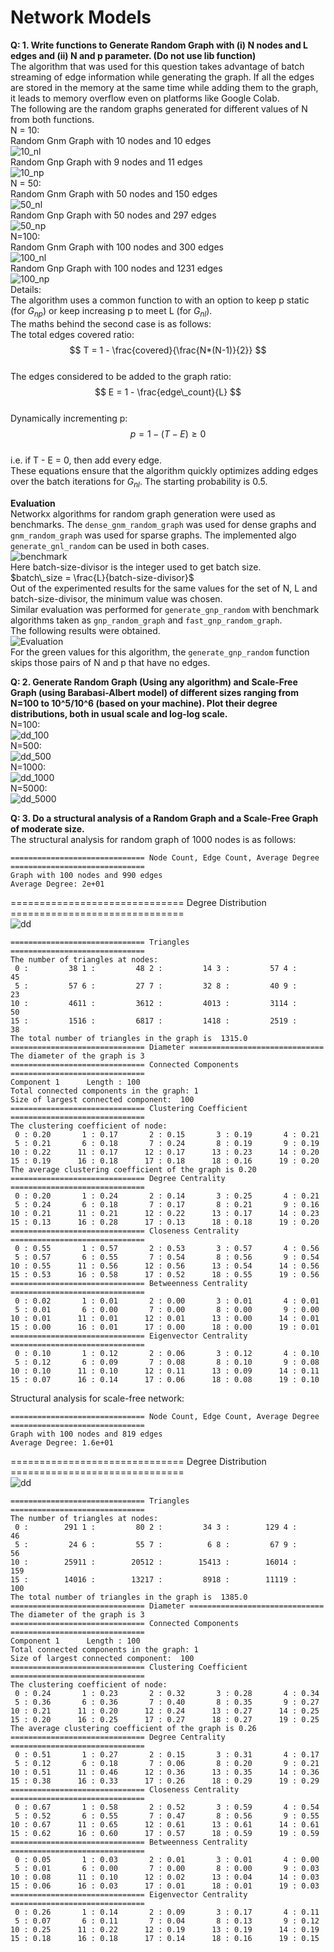 # Network Models

**Q: 1. Write functions to Generate Random Graph with (i) N nodes and L edges and (ii) N and p parameter. (Do not use lib function)**  
The algorithm that was used for this question takes advantage of batch streaming of edge information while generating the graph. If all the edges are stored in the memory at the same time while adding them to the graph, it leads to memory overflow even on platforms like Google Colab.  
The following are the random graphs generated for different values of N from both functions.  
N = 10:  
Random Gnm Graph with 10 nodes and 10 edges  
![10_nl](images/10_nl.png)   
Random Gnp Graph with 9 nodes and 11 edges   
![10_np](images/10_np.png)  
N = 50:   
Random Gnm Graph with 50 nodes and 150 edges  
![50_nl](images/50_nl.png)   
Random Gnp Graph with 50 nodes and 297 edges  
![50_np](images/50_np.png)  
N=100:  
Random Gnm Graph with 100 nodes and 300 edges  
![100_nl](images/100_nl.png)   
Random Gnp Graph with 100 nodes and 1231 edges  
![100_np](images/100_np.png)  
Details:  
The algorithm uses a common function to with an option to keep p static (for $G_{np}$) or keep increasing p to meet L (for $G_{nl}$).   
The maths behind the second case is as follows:  
The total edges covered ratio:  
$$ T = 1 - \frac{covered}{\frac{N*(N-1)}{2}} $$  
The edges considered to be added to the graph ratio:  
$$ E = 1 - \frac{edge\_count}{L} $$  
Dynamically incrementing p:  
$$ p = 1 - (T - E) \ge 0$$  
i.e. if T - E = 0, then add every edge.  
These equations ensure that the algorithm quickly optimizes adding edges over the batch iterations for $G_{nl}$. The starting probability is 0.5.  
  
**Evaluation**  
Networkx algorithms for random graph generation were used as benchmarks. The `dense_gnm_random_graph` was used for dense graphs and `gnm_random_graph` was used for sparse graphs. The implemented algo `generate_gnl_random` can be used in both cases.   
![benchmark](images/gnl.png)  
Here batch-size-divisor is the integer used to get batch size.   
$batch\_size = \frac{L}{batch-size-divisor}$  
Out of the experimented results for the same values for the set of N, L and batch-size-divisor, the minimum value was chosen.  
Similar evaluation was performed for `generate_gnp_random` with benchmark algorithms taken as `gnp_random_graph` and `fast_gnp_random_graph`.   
The following results were obtained.  
![Evaluation](images/gnp_till_N=1000.png)  
For the green values for this algorithm, the `generate_gnp_random` function skips those pairs of N and p that have no edges.  
  

**Q: 2. Generate Random Graph (Using any algorithm) and Scale-Free Graph (using Barabasi-Albert model) of different sizes ranging from N=100 to 10^5/10^6 (based on your machine). Plot their degree distributions, both in usual scale and log-log scale.**  
N=100:  
![dd_100](images/dd_100.png)  
N=500:  
![dd_500](images/dd_500.png)  
N=1000:  
![dd_1000](images/dd_1000.png)  
N=5000:  
![dd_5000](images/dd_5000.png)  
  
  
**Q: 3. Do a structural analysis of a Random Graph and a Scale-Free Graph of moderate size.**  
The structural analysis for random graph of 1000 nodes is as follows:  
```  
============================== Node Count, Edge Count, Average Degree ==============================  
Graph with 100 nodes and 990 edges  
Average Degree: 2e+01  
```  
============================== Degree Distribution ==============================  
![dd](images/sa_random.png)  
```  
============================== Triangles ==============================  
The number of triangles at nodes:  
 0 :         38 1 :         48 2 :         14 3 :         57 4 :         45  
 5 :         57 6 :         27 7 :         32 8 :         40 9 :         23  
10 :         4611 :         3612 :         4013 :         3114 :         50  
15 :         1516 :         6817 :         1418 :         2519 :         38  
The total number of triangles in the graph is  1315.0  
============================== Diameter ==============================  
The diameter of the graph is 3  
============================== Connected Components ==============================  
Component 1      Length : 100  
Total connected components in the graph: 1  
Size of largest connected component:  100  
============================== Clustering Coefficient ==============================  
The clustering coefficient of node:  
 0 : 0.20       1 : 0.17       2 : 0.15       3 : 0.19       4 : 0.21        
 5 : 0.21       6 : 0.18       7 : 0.24       8 : 0.19       9 : 0.19        
10 : 0.22      11 : 0.17      12 : 0.17      13 : 0.23      14 : 0.20        
15 : 0.19      16 : 0.18      17 : 0.18      18 : 0.16      19 : 0.20        
The average clustering coefficient of the graph is 0.20  
============================== Degree Centrality ==============================  
 0 : 0.20       1 : 0.24       2 : 0.14       3 : 0.25       4 : 0.21        
 5 : 0.24       6 : 0.18       7 : 0.17       8 : 0.21       9 : 0.16        
10 : 0.21      11 : 0.21      12 : 0.22      13 : 0.17      14 : 0.23        
15 : 0.13      16 : 0.28      17 : 0.13      18 : 0.18      19 : 0.20        
============================== Closeness Centrality ==============================  
 0 : 0.55       1 : 0.57       2 : 0.53       3 : 0.57       4 : 0.56        
 5 : 0.57       6 : 0.55       7 : 0.54       8 : 0.56       9 : 0.54        
10 : 0.55      11 : 0.56      12 : 0.56      13 : 0.54      14 : 0.56        
15 : 0.53      16 : 0.58      17 : 0.52      18 : 0.55      19 : 0.56        
============================== Betweenness Centrality ==============================  
 0 : 0.02       1 : 0.01       2 : 0.00       3 : 0.01       4 : 0.01        
 5 : 0.01       6 : 0.00       7 : 0.00       8 : 0.00       9 : 0.00        
10 : 0.01      11 : 0.01      12 : 0.01      13 : 0.00      14 : 0.01        
15 : 0.00      16 : 0.01      17 : 0.00      18 : 0.00      19 : 0.01        
============================== Eigenvector Centrality ==============================  
 0 : 0.10       1 : 0.12       2 : 0.06       3 : 0.12       4 : 0.10        
 5 : 0.12       6 : 0.09       7 : 0.08       8 : 0.10       9 : 0.08        
10 : 0.10      11 : 0.10      12 : 0.11      13 : 0.09      14 : 0.11        
15 : 0.07      16 : 0.14      17 : 0.06      18 : 0.08      19 : 0.10        
```  
Structural analysis for scale-free network:  
```  
============================== Node Count, Edge Count, Average Degree ==============================  
Graph with 100 nodes and 819 edges  
Average Degree: 1.6e+01  
```  
============================== Degree Distribution ==============================  
![dd](images/dd_sf.png)  
```  
============================== Triangles ==============================  
The number of triangles at nodes:  
 0 :        291 1 :         80 2 :         34 3 :        129 4 :         46  
 5 :         24 6 :         55 7 :          6 8 :         67 9 :         56  
10 :        25911 :        20512 :        15413 :        16014 :        159  
15 :        14016 :        13217 :         8918 :        11119 :        100  
The total number of triangles in the graph is  1385.0  
============================== Diameter ==============================  
The diameter of the graph is 3  
============================== Connected Components ==============================  
Component 1      Length : 100  
Total connected components in the graph: 1  
Size of largest connected component:  100  
============================== Clustering Coefficient ==============================  
The clustering coefficient of node:  
 0 : 0.24       1 : 0.23       2 : 0.32       3 : 0.28       4 : 0.34        
 5 : 0.36       6 : 0.36       7 : 0.40       8 : 0.35       9 : 0.27        
10 : 0.21      11 : 0.20      12 : 0.24      13 : 0.27      14 : 0.25        
15 : 0.20      16 : 0.25      17 : 0.27      18 : 0.27      19 : 0.25        
The average clustering coefficient of the graph is 0.26  
============================== Degree Centrality ==============================  
 0 : 0.51       1 : 0.27       2 : 0.15       3 : 0.31       4 : 0.17        
 5 : 0.12       6 : 0.18       7 : 0.06       8 : 0.20       9 : 0.21        
10 : 0.51      11 : 0.46      12 : 0.36      13 : 0.35      14 : 0.36        
15 : 0.38      16 : 0.33      17 : 0.26      18 : 0.29      19 : 0.29        
============================== Closeness Centrality ==============================  
 0 : 0.67       1 : 0.58       2 : 0.52       3 : 0.59       4 : 0.54        
 5 : 0.52       6 : 0.55       7 : 0.47       8 : 0.56       9 : 0.55        
10 : 0.67      11 : 0.65      12 : 0.61      13 : 0.61      14 : 0.61        
15 : 0.62      16 : 0.60      17 : 0.57      18 : 0.59      19 : 0.59        
============================== Betweenness Centrality ==============================  
 0 : 0.05       1 : 0.03       2 : 0.01       3 : 0.01       4 : 0.00        
 5 : 0.01       6 : 0.00       7 : 0.00       8 : 0.00       9 : 0.03        
10 : 0.08      11 : 0.10      12 : 0.02      13 : 0.04      14 : 0.03        
15 : 0.06      16 : 0.03      17 : 0.01      18 : 0.01      19 : 0.03        
============================== Eigenvector Centrality ==============================  
 0 : 0.26       1 : 0.14       2 : 0.09       3 : 0.17       4 : 0.11        
 5 : 0.07       6 : 0.11       7 : 0.04       8 : 0.13       9 : 0.12        
10 : 0.25      11 : 0.22      12 : 0.19      13 : 0.19      14 : 0.19        
15 : 0.18      16 : 0.18      17 : 0.14      18 : 0.16      19 : 0.15        
```  
